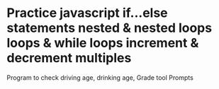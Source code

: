 # Practice javascript if...else statements nested & nested loops loops & while loops increment & decrement multiples 
Program to check driving age, drinking age, Grade tool
Prompts

